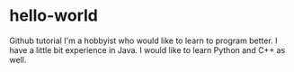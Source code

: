 # hello-world
Github tutorial
I'm a hobbyist who would like to learn to program better.
I have a little bit experience in Java.
I would like to learn Python and C++ as well.
